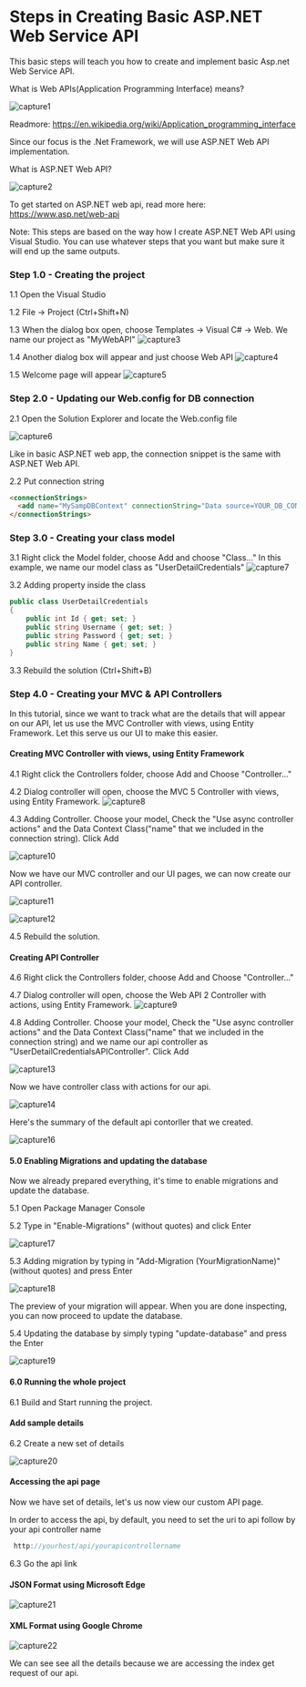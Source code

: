 # Steps in Creating Basic ASP.NET Web Service API

This basic steps will teach you how to create and implement basic Asp.net Web Service API.

What is Web APIs(Application Programming Interface) means?

![capture1](https://cloud.githubusercontent.com/assets/10904957/23101928/23bc84c8-f6da-11e6-9a36-25509c0146b4.PNG)

Readmore: https://en.wikipedia.org/wiki/Application_programming_interface

Since our focus is the .Net Framework, we will use ASP.NET Web API implementation. 

What is ASP.NET Web API?

![capture2](https://cloud.githubusercontent.com/assets/10904957/23101965/0b4f4348-f6db-11e6-9b9c-96f85d34d20a.PNG)

To get started on ASP.NET web api, read more here: https://www.asp.net/web-api

Note: This steps are based on the way how I create ASP.NET Web API using Visual Studio. You can use whatever steps that you want but make sure it will end up the same outputs.

### Step 1.0 - Creating the project

1.1 Open the Visual Studio

1.2 File -> Project (Ctrl+Shift+N)

1.3 When the dialog box open, choose Templates -> Visual C# -> Web. We name our project as "MyWebAPI"
![capture3](https://cloud.githubusercontent.com/assets/10904957/23102044/ae5d64b0-f6dc-11e6-9c0f-b97c07fac23a.PNG)

1.4 Another dialog box will appear and just choose Web API
![capture4](https://cloud.githubusercontent.com/assets/10904957/23102065/25fe559c-f6dd-11e6-95b0-a19b62483297.PNG)

1.5 Welcome page will appear
![capture5](https://cloud.githubusercontent.com/assets/10904957/23102104/cec6ed10-f6dd-11e6-9b94-6fb8f7529c29.PNG)

### Step 2.0 - Updating our Web.config for DB connection

2.1 Open the Solution Explorer and locate the Web.config file 

![capture6](https://cloud.githubusercontent.com/assets/10904957/23102140/870d6732-f6de-11e6-9745-f8b99e6ed3be.PNG)

Like in basic ASP.NET web app, the connection snippet is the same with ASP.NET Web API.

2.2 Put connection string
```html
<connectionStrings>
  <add name="MySampDBContext" connectionString="Data source=YOUR_DB_CONNECTION;Initial Catalog=YOUR_DB_NAME; Integrated Security=True" providerName="System.Data.SqlClient"/>
</connectionStrings>
```

### Step 3.0 - Creating your class model

3.1 Right click the Model folder, choose Add and choose "Class..." In this example, we name our model class as "UserDetailCredentials"
![capture7](https://cloud.githubusercontent.com/assets/10904957/23102221/4e3b296a-f6e0-11e6-86e0-c72f5d4203ec.PNG)

3.2 Adding property inside the class
```C#
public class UserDetailCredentials
{
    public int Id { get; set; }
    public string Username { get; set; }
    public string Password { get; set; }
    public string Name { get; set; }
}
```
3.3 Rebuild the solution (Ctrl+Shift+B)

### Step 4.0 - Creating your MVC & API Controllers
In this tutorial, since we want to track what are the details that will appear on our API, let us use the MVC Controller with views, using Entity Framework. Let this serve us our UI to make this easier.

#### Creating MVC Controller with views, using Entity Framework
4.1 Right click the Controllers folder, choose Add and Choose "Controller..."

4.2 Dialog controller will open, choose the MVC 5 Controller with views, using Entity Framework.
![capture8](https://cloud.githubusercontent.com/assets/10904957/23102404/6e19d292-f6e3-11e6-8afa-7dbdb8a48fcc.PNG)

4.3 Adding Controller. Choose your model, Check the "Use async controller actions" and the Data Context Class("name" that we included in the connection string). Click Add

![capture10](https://cloud.githubusercontent.com/assets/10904957/23102444/3c7da08c-f6e4-11e6-9a49-9eb59c603f1f.PNG)

Now we have our MVC controller and our UI pages, we can now create our API controller.

![capture11](https://cloud.githubusercontent.com/assets/10904957/23102468/acb36a76-f6e4-11e6-906f-78d9ba068f0c.PNG)

![capture12](https://cloud.githubusercontent.com/assets/10904957/23102469/acb8686e-f6e4-11e6-8e7c-164942265fde.PNG)

4.5 Rebuild the solution.

#### Creating API Controller
4.6 Right click the Controllers folder, choose Add and Choose "Controller..."

4.7 Dialog controller will open, choose the Web API 2 Controller with actions, using Entity Framework.
![capture9](https://cloud.githubusercontent.com/assets/10904957/23102524/c5047bd2-f6e5-11e6-8a99-c64bb6671a3d.PNG)

4.8 Adding Controller. Choose your model, Check the "Use async controller actions" and the Data Context Class("name" that we included in the connection string) and we name our api controller as "UserDetailCredentialsAPIController". Click Add

![capture13](https://cloud.githubusercontent.com/assets/10904957/23102554/091da49c-f6e6-11e6-96d3-c3c67f461d49.PNG)

Now we have controller class with actions for our api.

![capture14](https://cloud.githubusercontent.com/assets/10904957/23102577/9c0ed0fa-f6e6-11e6-92a7-f67ad0c2250b.PNG)

Here's the summary of the default api contorller that we created.

![capture16](https://cloud.githubusercontent.com/assets/10904957/23102640/e52e594e-f6e7-11e6-9e38-e0058ee7e562.PNG)

#### 5.0 Enabling Migrations and updating the database
Now we already prepared everything, it's time to enable migrations and update the database.

5.1 Open Package Manager Console 

5.2 Type in "Enable-Migrations" (without quotes) and click Enter

![capture17](https://cloud.githubusercontent.com/assets/10904957/23102707/3356440a-f6e9-11e6-99c7-675d0d5271f4.PNG)

5.3 Adding migration by typing in "Add-Migration (YourMigrationName)" (without quotes) and press Enter

![capture18](https://cloud.githubusercontent.com/assets/10904957/23102730/aead53d2-f6e9-11e6-8abb-d44ff364f37d.PNG)

The preview of your migration will appear. When you are done inspecting, you can now proceed to update the database.

5.4 Updating the database by simply typing "update-database" and press the Enter

![capture19](https://cloud.githubusercontent.com/assets/10904957/23102761/30e2fa8c-f6ea-11e6-8590-69a9159da83b.PNG)


#### 6.0 Running the whole project

6.1 Build and Start running the project.

#### Add sample details

6.2 Create a new set of details

![capture20](https://cloud.githubusercontent.com/assets/10904957/23102817/02e98b9a-f6eb-11e6-9475-42fc4afaa723.PNG)

#### Accessing the api page
Now we have set of details, let's us now view our custom API page.

In order to access the api, by default, you need to set the uri to api follow by your api controller name

```C#
 http://yourhost/api/yourapicontrollername
```

6.3 Go the api link

#### JSON Format using Microsoft Edge


![capture21](https://cloud.githubusercontent.com/assets/10904957/23102872/372b7cc8-f6ec-11e6-98a3-84afd02351ee.PNG)


#### XML Format using Google Chrome


![capture22](https://cloud.githubusercontent.com/assets/10904957/23102886/6774d992-f6ec-11e6-95d9-165034e05736.PNG)


We can see see all the details because we are accessing the index get request of our api.

